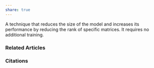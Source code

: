 ```yaml
---
share: true
---
```


A technique that reduces the size of the model and increases its performance by reducing the rank of specific matrices. It requires no additional training.

### Related Articles

### Citations
